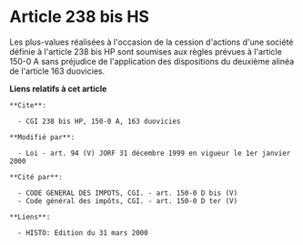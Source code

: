 # Article 238 bis HS

Les plus-values réalisées à l'occasion de la cession d'actions d'une société définie à l'article 238 bis HP sont soumises aux
règles prévues à l'article 150-0 A sans préjudice de l'application des dispositions du deuxième alinéa de l'article 163
duovicies.

**Liens relatifs à cet article**

	**Cite**:

	  - CGI 238 bis HP, 150-0 A, 163 duovicies

	**Modifié par**:

	  - Loi - art. 94 (V) JORF 31 décembre 1999 en vigueur le 1er janvier 2000

	**Cité par**:

	  - CODE GENERAL DES IMPOTS, CGI. - art. 150-0 D bis (V)
	  - Code général des impôts, CGI. - art. 150-0 D ter (V)

	**Liens**:

	  - HISTO: Edition du 31 mars 2000
